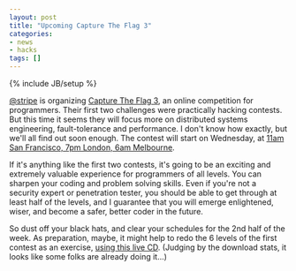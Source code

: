 ```yaml
---
layout: post
title: "Upcoming Capture The Flag 3"
categories:
- news
- hacks
tags: []
---
```

{% include JB/setup %}

[@stripe](https://twitter.com/stripe) is organizing [Capture The Flag 3](https://stripe.com/blog/ctf3-coming-soon),
an online competition for programmers.
Their first two challenges were practically hacking contests.
But this time it seems they will focus more on distributed systems engineering,
fault-tolerance and performance.
I don't know how exactly, but we'll all find out soon enough.
The contest will start on Wednesday,
at [11am San Francisco, 7pm London, 6am Melbourne](https://stripe-ctf.com/countdown).

If it's anything like the first two contests,
it's going to be an exciting and extremely valuable experience for programmers of all levels.
You can sharpen your coding and problem solving skills.
Even if you're not a security expert or penetration tester,
you should be able to get through at least half of the levels,
and I guarantee that you will emerge enlightened,
wiser,
and become a safer, better coder in the future.

So dust off your black hats,
and clear your schedules for the 2nd half of the week.
As preparation,
maybe,
it might help to redo the 6 levels of the first contest as an exercise,
[using this live CD](http://sourceforge.net/projects/ctfomatic/files/).
(Judging by the download stats,
it looks like some folks are already doing it...)
